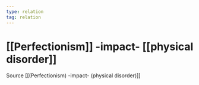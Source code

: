 ```yaml
---
type: relation
tag: relation
---
```

# [[Perfectionism]] -impact- [[physical disorder]]
Source [[(Perfectionism) -impact- (physical disorder)]]
